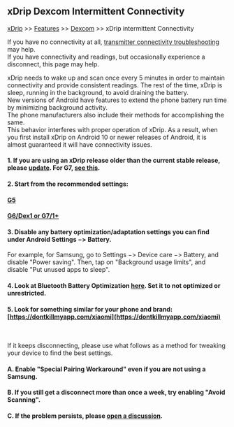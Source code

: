 ## xDrip Dexcom Intermittent Connectivity
[xDrip](../README.md) >> [Features](./Features_page.md) >> [Dexcom](./Dexcom_page.md) >> xDrip intermittent Connectivity  
  
If you have no connectivity at all, [transmitter connectivity troubleshooting](./Connectivity-troubleshoot.md) may help.  
If you have connectivity and readings, but occasionally experience a disconnect, this page may help.  
  
xDrip needs to wake up and scan once every 5 minutes in order to maintain connectivity and provide consistent readings.  The rest of the time, xDrip is sleep, running in the background, to avoid draining the battery.  
New versions of Android have features to extend the phone battery run time by minimizing background activity.  
The phone manufacturers also include their methods for accomplishing the same.  
This behavior interferes with proper operation of xDrip.  As a result, when you first install xDrip on Android 10 or newer releases of Android, it is almost guaranteed it will have connectivity issues.  
  
#### 1. If you are using an xDrip release older than the current stable release, please [update](./Updates.md).  For G7, [see this](./Dexcom/G7.md).  
#### 2. Start from the recommended settings:
#### [G5](./G5-Recommended-Settings.md)
#### [G6/Dex1 or G7/1+](./G6-Recommended-Settings.md)
#### 3. Disable any battery optimization/adaptation settings you can find under Android Settings &#8722;> Battery.  
For example, for Samsung, go to Settings &#8722;> Device care &#8722;> Battery, and disable "Power saving".  Then, tap on "Background usage limits", and disable "Put unused apps to sleep".  
#### 4. Look at Bluetooth Battery Optimization [here](./Dexcom-Basics.md).  Set it to not optimized or unrestricted.
#### 5. Look for something similar for your phone and brand: [https://dontkillmyapp.com/xiaomi](https://dontkillmyapp.com/xiaomi)
<br/>  

If it keeps disconnecting, please use what follows as a method for tweaking your device to find the best settings.  
  
#### A. Enable "Special Pairing Workaround" even if you are not using a Samsung.
#### B. If you still get a disconnect more than once a week, try enabling "Avoid Scanning".
#### C. If the problem persists, please [open a discussion](https://github.com/NightscoutFoundation/xDrip/discussions).
  
